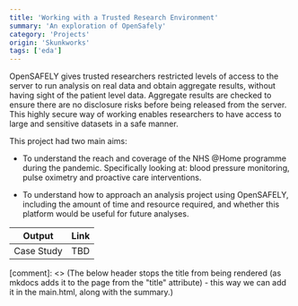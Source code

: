 ```yaml
---
title: 'Working with a Trusted Research Environment'
summary: 'An exploration of OpenSafely'
category: 'Projects'
origin: 'Skunkworks'
tags: ['eda']
---
```


OpenSAFELY gives trusted researchers restricted levels of access to the server to run analysis on real data and obtain aggregate results, without having sight of the patient level data. Aggregate results are checked to ensure there are no disclosure risks before being released from the server. This highly secure way of working enables researchers to have access to large and sensitive datasets in a safe manner.

This project had two main aims: 

- To understand the reach and coverage of the NHS @Home programme during the pandemic. Specifically looking at: blood pressure monitoring, pulse oximetry and proactive care interventions. 

- To understand how to approach an analysis project using OpenSAFELY, including the amount of time and resource required, and whether this platform would be useful for future analyses. 

Output|Link
---|---
Case Study|TBD

[comment]: <> (The below header stops the title from being rendered (as mkdocs adds it to the page from the "title" attribute) - this way we can add it in the main.html, along with the summary.)
#